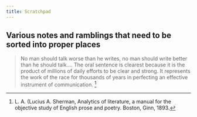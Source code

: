 ```yaml
---
title: Scratchpad
---
```


## Various notes and ramblings that need to be sorted into proper places

> No man should talk worse than he writes, no man should write better than he should talk.... The oral sentence is clearest because it is the product of millions of daily efforts to be clear and strong. It represents the work of the race for thousands of years in perfecting an effective instrument of communication. [^1]

[^1]: L. A. (Lucius A. Sherman, Analytics of literature, a manual for the objective study of English prose and poetry. Boston, Ginn, 1893.
